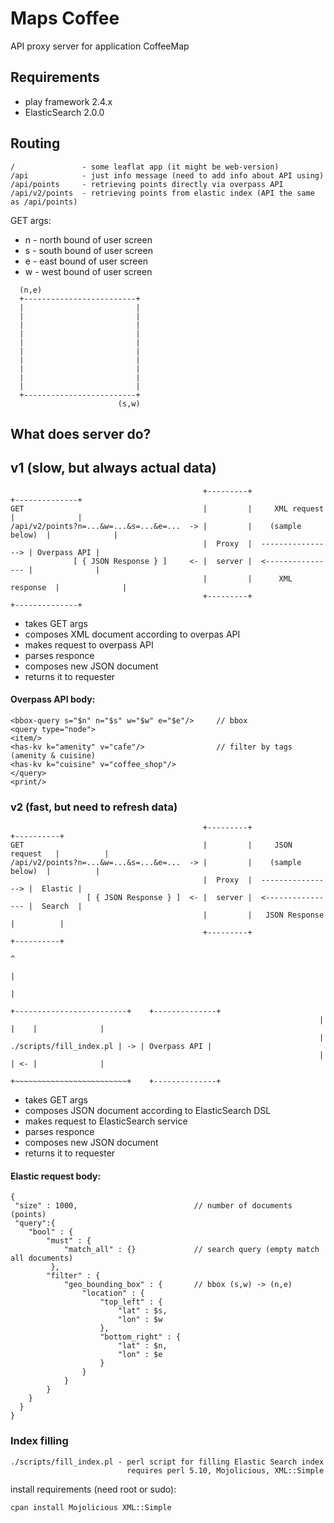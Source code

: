 # Maps Coffee

API proxy server for application CoffeeMap

## Requirements

* play framework 2.4.x
* ElasticSearch 2.0.0


## Routing 
```
/               - some leaflat app (it might be web-version)
/api            - just info message (need to add info about API using)
/api/points     - retrieving points directly via overpass API
/api/v2/points  - retrieving points from elastic index (API the same as /api/points)
```
  GET args:
  * n - north bound of user screen
  * s - south bound of user screen
  * e - east bound of user screen
  * w - west bound of user screen

```
  (n,e)
  +-------------------------+
  |                         |
  |                         |
  |                         |
  |                         |
  |                         |
  |                         |
  |                         |
  |                         |
  |                         |
  |                         |
  +-------------------------+
                        (s,w)
```

## What does server do?

## v1 (slow, but always actual data)

```
                                           +---------+                    +--------------+
GET                                        |         |     XML request    |              |
/api/v2/points?n=...&w=...&s=...&e=...  -> |         |    (sample below)  |              |
                                           |  Proxy  |  ----------------> | Overpass API |
              [ { JSON Response } ]     <- |  server |  <---------------- |              |
                                           |         |      XML response  |              |
                                           +---------+                    +--------------+
```

* takes GET args
* composes XML document according to overpas API
* makes request to overpass API
* parses responce
* composes new JSON document
* returns it to requester

#### Overpass API body:

```
<bbox-query s="$n" n="$s" w="$w" e="$e"/>     // bbox 
<query type="node">
<item/>
<has-kv k="amenity" v="cafe"/>                // filter by tags (amenity & cuisine)
<has-kv k="cuisine" v="coffee_shop"/>
</query>
<print/>
```

### v2 (fast, but need to refresh data)

```
                                           +---------+                    +----------+
GET                                        |         |     JSON request   |          |
/api/v2/points?n=...&w=...&s=...&e=...  -> |         |    (sample below)  |          |
                                           |  Proxy  |  ----------------> |  Elastic |
                 [ { JSON Response } ]  <- |  server |  <---------------- |  Search  |
                                           |         |   JSON Response    |          |
                                           +---------+                    +----------+
                                                                                ^
                                                                                |
                                                                                |
                                                                     +-------------------------+    +--------------+
                                                                     |                         |    |              |
                                                                     | ./scripts/fill_index.pl | -> | Overpass API |
                                                                     |                         | <- |              |
                                                                     +~~~~~~~~~~~~~~~~~~~~~~~~~+    +--------------+
```

* takes GET args
* composes JSON document according to ElasticSearch DSL
* makes request to ElasticSearch service               
* parses responce
* composes new JSON document
* returns it to requester

#### Elastic request body:
```
{
 "size" : 1000,                          // number of documents (points)
 "query":{
    "bool" : {
        "must" : {
            "match_all" : {}             // search query (empty match all documents)
         },
        "filter" : {
            "geo_bounding_box" : {       // bbox (s,w) -> (n,e)
                "location" : {
                    "top_left" : {
                        "lat" : $s,
                        "lon" : $w
                    },
                    "bottom_right" : {
                        "lat" : $n,
                        "lon" : $e
                    }
                }
            }
        }
    }
  }
}
```

### Index filling

```
./scripts/fill_index.pl - perl script for filling Elastic Search index
                          requires perl 5.10, Mojolicious, XML::Simple 

```

install requirements (need root or sudo):
```
cpan install Mojolicious XML::Simple
```

